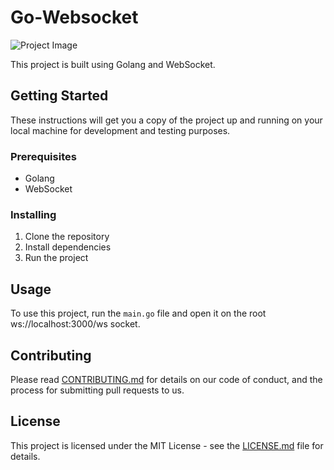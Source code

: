 # Go-Websocket

![Project Image](https://i.ytimg.com/vi/norUcMSJRtQ/maxresdefault.jpg)

This project is built using Golang and WebSocket.

## Getting Started

These instructions will get you a copy of the project up and running on your local machine for development and testing purposes.

### Prerequisites

- Golang
- WebSocket

### Installing

1. Clone the repository
2. Install dependencies
3. Run the project

## Usage

To use this project, run the `main.go` file and open it on the root ws://localhost:3000/ws socket.

## Contributing

Please read [CONTRIBUTING.md](CONTRIBUTING.md) for details on our code of conduct, and the process for submitting pull requests to us.

## License

This project is licensed under the MIT License - see the [LICENSE.md](LICENSE.md) file for details.
